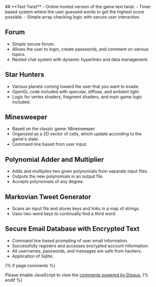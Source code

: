 <body>
## **Text Twist** 
- Online hosted version of the game text twist. 
- Timer based system where the user guessed words to get the highest score possible. 
- Simple array checking logic with secure user interaction. 

## **Forum** 
- Simple secure forum. 
- Allows the user to login, create passwords, and comment on various topics.
- Nested chat system with dynamic hyperlinks and data management. 

## **Star Hunters**
- Various planets coming toward the user that you want to evade. 
- OpenGL code included with specular, diffuse, and ambient light. 
- Logic for vertex shaders, fragment shaders, and main game logic included. 

## **Minesweeper**
- Based on the classic game: Minesweeper
- Organized as a 2D vector of cells, which update according to the game's state. 
- Command line based from user input.

## **Polynomial Adder and Multiplier**
- Adds and multiplies two given polynomials from separate input files.
- Outputs the new polynomials in an output file.
- Accepts polynomials of any degree.

## **Markovian Tweet Generator**
- Scans an input file and stores keys and links in a map of strings.
- Uses two-word keys to continually find a third word. 

## **Secure Email Database with Encrypted Text**
- Command line based prompting of user email information.
- Successfully registers and accesses encrypted account information.
- All usernames, passwords, and messages are safe from hackers.
- Application of Sqlite.

{% if page.comments %}
<div id="disqus_thread"></div>
<script>

/**
*  RECOMMENDED CONFIGURATION VARIABLES: EDIT AND UNCOMMENT THE SECTION BELOW TO INSERT DYNAMIC VALUES FROM YOUR PLATFORM OR CMS.
*  LEARN WHY DEFINING THESE VARIABLES IS IMPORTANT: https://disqus.com/admin/universalcode/#configuration-variables*/
/*
var disqus_config = function () {
this.page.url = PAGE_URL;  // Replace PAGE_URL with your page's canonical URL variable
this.page.identifier = PAGE_IDENTIFIER; // Replace PAGE_IDENTIFIER with your page's unique identifier variable
};
*/
(function() { // DON'T EDIT BELOW THIS LINE
var d = document, s = d.createElement('script');
s.src = 'https://securesoft-me.disqus.com/embed.js';
s.setAttribute('data-timestamp', +new Date());
(d.head || d.body).appendChild(s);
})();
</script>
<noscript>Please enable JavaScript to view the <a href="https://disqus.com/?ref_noscript">comments powered by Disqus.</a></noscript>
{% endif %}
</body>
